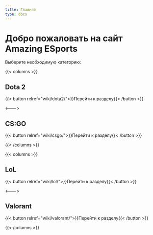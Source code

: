 ```yaml
---
title: Главная
type: docs
---
```


# Добро пожаловать на сайт Amazing ESports

Выберите необходимую категорию:


{{< columns >}}
## Dota 2

{{< button relref="wiki/dota2/">}}Перейти к разделу{{< /button >}}

<--->

## CS:GO

{{< button relref="wiki/csgo/">}}Перейти к разделу{{< /button >}}

{{< /columns >}}


{{< columns >}}
## LoL

{{< button relref="wiki/lol/">}}Перейти к разделу{{< /button >}}

<--->

## Valorant

{{< button relref="wiki/valorant/">}}Перейти к разделу{{< /button >}}

{{< /columns >}}